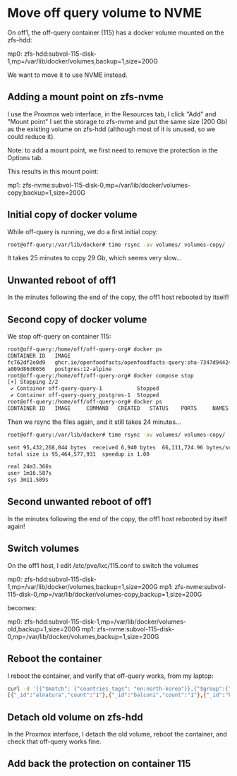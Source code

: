 # Move off query volume to NVME

On off1, the off-query container (115) has a docker volume mounted on the zfs-hdd:

mp0: zfs-hdd:subvol-115-disk-1,mp=/var/lib/docker/volumes,backup=1,size=200G

We want to move it to use NVME instead.

## Adding a mount point on zfs-nvme

I use the Proxmox web interface, in the Resources tab, I click "Add" and "Mount point"
I set the storage to zfs-nvme and put the same size (200 Gb) as the existing volume on zfs-hdd (although most of it is unused, so we could reduce it).

Note: to add a mount point, we first need to remove the protection in the Options tab.

This results in this mount point:

mp1: zfs-nvme:subvol-115-disk-0,mp=/var/lib/docker/volumes-copy,backup=1,size=200G

## Initial copy of docker volume

While off-query is running, we do a first initial copy:

```bash
root@off-query:/var/lib/docker# time rsync -av volumes/ volumes-copy/ --delete
```

It takes 25 minutes to copy 29 Gb, which seems very slow...

## Unwanted reboot of off1

In the minutes following the end of the copy, the off1 host rebooted by itself!

## Second copy of docker volume

We stop off-query on container 115:

```bash
root@off-query:/home/off/off-query-org# docker ps
CONTAINER ID   IMAGE                                                                                    COMMAND                  CREATED      STATUS          PORTS                                       NAMES
fc762df2e0d9   ghcr.io/openfoodfacts/openfoodfacts-query:sha-7347d944245cc17af4a87b3e704e01c1d0aa7575   "docker-entrypoint.s…"   6 days ago   Up 40 minutes   0.0.0.0:5511->5510/tcp, :::5511->5510/tcp   off-query-query-1
a009d86d0656   postgres:12-alpine                                                                       "docker-entrypoint.s…"   6 days ago   Up 50 minutes   5432/tcp                                    off-query-query_postgres-1
root@off-query:/home/off/off-query-org# docker compose stop
[+] Stopping 2/2
 ✔ Container off-query-query-1           Stopped                                                          10.7s
 ✔ Container off-query-query_postgres-1  Stopped                                                           0.4s
root@off-query:/home/off/off-query-org# docker ps
CONTAINER ID   IMAGE     COMMAND   CREATED   STATUS    PORTS     NAMES
```

Then we rsync the files again, and it still takes 24 minutes...

```bash
root@off-query:/var/lib/docker# time rsync -av volumes/ volumes-copy/ --delete

sent 95,432,268,044 bytes  received 6,940 bytes  66,111,724.96 bytes/sec
total size is 95,464,577,931  speedup is 1.00

real 24m3.366s
user 1m16.587s
sys 3m11.589s
```

## Second unwanted reboot of off1

In the minutes following the end of the copy, the off1 host rebooted by itself again!

## Switch volumes

On the off1 host, I edit /etc/pve/lxc/115.conf to switch the volumes

mp0: zfs-hdd:subvol-115-disk-1,mp=/var/lib/docker/volumes,backup=1,size=200G
mp1: zfs-nvme:subvol-115-disk-0,mp=/var/lib/docker/volumes-copy,backup=1,size=200G

becomes:

mp0: zfs-hdd:subvol-115-disk-1,mp=/var/lib/docker/volumes-old,backup=1,size=200G
mp1: zfs-nvme:subvol-115-disk-0,mp=/var/lib/docker/volumes,backup=1,size=200G

## Reboot the container

I reboot the container, and verify that off-query works, from my laptop:

```bash
curl -d '[{"$match": {"countries_tags": "en:north-korea"}},{"$group":{"_id":"$brands_tags"}}]' -H "Content-Type: application/json" https://query.openfoodfacts.org/aggregate
[{"_id":"alnatura","count":"1"},{"_id":"balconi","count":"1"},{"_id":"beretta","count":"1"},{"_id":"frankly-juice","count":"1"},{"_id":"great-value","count":"1"},{"_id":"hungry-planet","count":"1"},{"_id":"jinga","count":"1"},{"_id":"tost","count":"1"},{"_id":"u","count":"1"}]
```

## Detach old volume on zfs-hdd

In the Proxmox interface, I detach the old volume, reboot the container, and check that off-query works fine.

## Add back the protection on container 115

